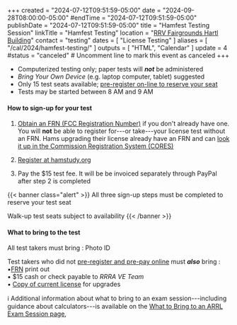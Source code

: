 +++
created = "2024-07-12T09:51:59-05:00"
date = "2024-09-28T08:00:00-05:00"
#endTime = "2024-07-12T09:51:59-05:00"
publishDate = "2024-07-12T09:51:59-05:00"
title = "Hamfest Testing Session"
linkTitle = "Hamfest Testing"
location = "[RRV Fairgrounds Hartl Building](/places/rrv-fairgrounds-hartl-building)"
contact = "testing"
dates = [ "License Testing" ]
aliases = [ "/cal/2024/hamfest-testing/" ]
outputs = [ "HTML", "Calendar" ]
update = 4
#status = "canceled"	# Uncomment line to mark this event as canceled	
+++
* Computerized testing only; paper tests will ***not*** be administered
* *Bring Your Own Device* (e.g. laptop computer, tablet) suggested
* Only 15 test seats available; [pre-register on-line to reserve your seat](https://hamstudy.org/sessions/6692d2f714d536aafe8745db/1)
* Tests may be started between 8 AM and 9 AM

#### How to sign-up for your test

1. [Obtain an FRN (FCC Registration Number)](https://apps.fcc.gov/coresWeb/regEntityType.do)
if you don't already have one. You will **not** be able to register
for---or take---your license test without an FRN. Hams upgrading their
license already have an FRN and can
[look it up in the Commission Registration System (CORES)](https://apps.fcc.gov/cores/simpleSearch.do?csfrToken=)

2. [Register at hamstudy.org](https://hamstudy.org/sessions/6692d2f714d536aafe8745db/1)

3. Pay the $15 test fee. It will be be invoiced separately through
PayPal after step 2 is completed

{{< banner class="alert" >}}
All three sign-up steps must be completed to reserve your test seat

Walk-up test seats subject to availability
{{< /banner >}}

#### What to bring to the test

All test takers must bring
: Photo ID

Test takers who did not [pre-register and pre-pay online](https://hamstudy.org/sessions/6692d2f714d536aafe8745db/1) must ***also*** bring
: :black_small_square:[FRN](https://www.fcc.gov/wireless/support/universal-licensing-system-uls-resources/new-users-guide-getting-started-universal) print out<br>
:black_small_square: $15 cash or check payable to *RRRA VE Team*<br>
:black_small_square: [Copy of current license](http://www.arrl.org/obtain-license-copy) for upgrades

:information_source: Additional information about what to bring to an exam session---including guidance
about calculators---is available on the
[What to Bring to an ARRL Exam Session page](http://www.arrl.org/what-to-bring-to-an-exam-session),


